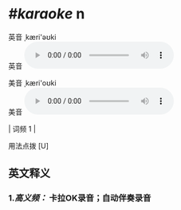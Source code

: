 # ***\#karaoke*** n
英音 ˌkæri'əʊki  
英音
<audio src="./media/karaoke-b.aac" controls="controls"></audio>

美音 ˌkæri'oʊki  
美音
<audio src="./media/karaoke.aac" controls="controls"></audio>



| 词频 1 |  

用法点拨  [U]

英文释义
---
### 1.*高义频：* **卡拉OK录音；自动伴奏录音**  


